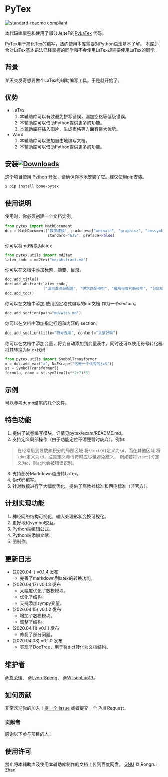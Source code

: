 # PyTex

[![standard-readme compliant](https://img.shields.io/badge/readme%20style-standard-brightgreen.svg?style=flat-square)](https://github.com/RichardLitt/standard-readme)

本代码库借鉴和使用了部分JelteF的[PyLaTex](https://github.com/JelteF/PyLaTeX) 代码。

PyTex用于简化Tex的编写，熟练使用本库需要对Python语法基本了解。
本库适合对LaTex基本语法已经掌握的同学和不会使用LaTex却需要使用LaTex的同学。

## 背景

某天突发奇想要做个LaTex的辅助编写工具，于是就开始了。

## 优势
- LaTex
    1. 本辅助库可以有效避免拼写错误，漏加空格等低级错误。
    2. 本辅助库可以借助Python提供更多的功能。
    3. 本辅助库在插入图片、生成表格等方面有巨大优势。
- Word
    1. 本辅助库可以更加自由地编写文档。
    2. 本辅助库可以借助Python提供更多的功能。

## 安装[![Downloads](https://pepy.tech/badge/bone-pytex)](https://pepy.tech/project/bone-pytex)

这个项目使用 [Python](https://www.python.org/downloads/) 开发，请确保你本地安装了它。建议使用pip安装。

```sh
$ pip install bone-pytex
```

## 使用说明

使用时，你必须创建一个文档实例。

```python
from pytex import MathDocument
doc = MathDocument('数学建模', packages=["amsmath", "graphicx", "amssymb", "cite"],
                   standard="GJS", preface=False)
```

你可以将md转换为latex

```python
from pytex.utils import md2tex
latex_code = md2tex("md/abstract.md")
```

你可以在文档中添加标题、摘要、目录。

```python
doc.add_title()
doc.add_abstract(latex_code, 
                 ["出租车资源配置", "供求匹配模型", "缓解程度判断模型", "分区域动态实时补贴方案"])
doc.add_toc()
```

你可以在文档中添加 使用固定格式编写的md文档 作为一个section。

```python
doc.add_section(path="md/wtcs.md")
```

你可以在文档中添加指定标题和内容的 section。

```python
doc.add_section(title="符号说明", content="大家好啊")
```

你可以在文档中添加变量，将会自动添加到变量表中，同时还可以使用符号转化器将其转换为latex代码

```python
from pytex.utils import SymbolTransformer
x = doc.add_var("x", NoEscape("这是一个优秀的$x$"))
st = SymbolTransformer()
formula, name = st.sym2tex((x**2+7)*5)
```

## 示例

可以参考demo结尾的几个文件。

## 特色功能
1. 提供了试卷编写模块，详情见pytex/exam/README.md。<br/>
2. 支持定义局部操作（由于功能定位不清楚暂时废弃）。例如:
> 在经常用到导数和积分的局部区域
> 将`\text{d}`定义为`\d`，而在其他区域
> 将`\dot`定义为`\d`，注意定义命令符时应尽量避免歧义，
> 例如若将`\text{d}`定义为`d`，则`ad`也会被错误识别。
3. 支持部分Markdown语法转LaTex。
4. 伪代码编写。
5. 针对数模进行了大幅度优化，提供了高教社标准和西电标准（非官方）。

## 计划实现功能
1. 神经网络结构可视化，输入处理形状变换可视化。
2. 更好地和symbol交互。
3. Python端编辑公式。
3. Python端添加文献。
4. 图制作。

## 更新日志
- (2020.04. ) v0.1.4 发布
    - 完善了markdown到latex的转换功能。
- (2020.04.17) v0.1.3 发布
    - 大幅度优化了数模模块。
    - 优化了结构。
    - 支持添加sympy变量。
- (2020.04.15) v0.1.2 发布
    - 增加了数模模块。
    - 调整了结构。
- (2020.04.11) v0.1.1 发布
    - 修复了部分问题。
- (2020.04.08) v0.1.0 发布
    - 实现了DocTree，用于将dict转化为文档结构。

## 维护者

[@詹荣瑞](https://github.com/tczrr1999)、
[@Lynn-Speng](https://github.com/Lynn-Speng)、
[@WilsonLuo19](https://github.com/WilsonLuo19)。

## 如何贡献

非常欢迎你的加入！[提一个 Issue](https://github.com/tczrr1999/pytex/issues/new) 或者提交一个 Pull Request。

### 贡献者

感谢以下参与项目的人：


## 使用许可

禁止将本辅助库及使用本辅助库制作的文档上传到百度网盘。
[GNU](LICENSE) © Rongrui Zhan
